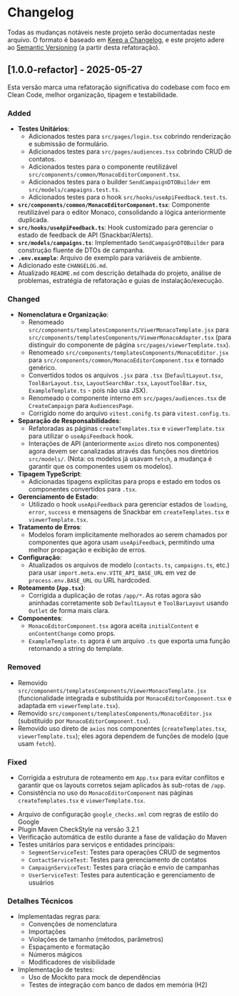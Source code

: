 # Changelog

Todas as mudanças notáveis neste projeto serão documentadas neste arquivo.
O formato é baseado em [Keep a Changelog](https://keepachangelog.com/en/1.0.0/),
e este projeto adere ao [Semantic Versioning](https://semver.org/spec/v2.0.0.html) (a partir desta refatoração).

## [1.0.0-refactor] - 2025-05-27

Esta versão marca uma refatoração significativa do codebase com foco em Clean Code, melhor organização, tipagem e testabilidade.

### Added

* **Testes Unitários**:
    * Adicionados testes para `src/pages/login.tsx` cobrindo renderização e submissão de formulário.
    * Adicionados testes para `src/pages/audiences.tsx` cobrindo CRUD de contatos.
    * Adicionados testes para o componente reutilizável `src/components/common/MonacoEditorComponent.tsx`.
    * Adicionados testes para o builder `SendCampaignDTOBuilder` em `src/models/campaigns.test.ts`.
    * Adicionados testes para o hook `src/hooks/useApiFeedback.test.ts`.
* **`src/components/common/MonacoEditorComponent.tsx`**: Componente reutilizável para o editor Monaco, consolidando a lógica anteriormente duplicada.
* **`src/hooks/useApiFeedback.ts`**: Hook customizado para gerenciar o estado de feedback de API (Snackbar/Alerts).
* **`src/models/campaigns.ts`**: Implementado `SendCampaignDTOBuilder` para construção fluente de DTOs de campanha.
* **`.env.example`**: Arquivo de exemplo para variáveis de ambiente.
* Adicionado este `CHANGELOG.md`.
* Atualizado `README.md` com descrição detalhada do projeto, análise de problemas, estratégia de refatoração e guias de instalação/execução.

### Changed

* **Nomenclatura e Organização**:
    * Renomeado `src/components/templatesComponents/ViwerMonacoTemplate.jsx` para `src/components/templatesComponents/ViewerMonacoAdapter.tsx` (para distinguir do componente de página `src/pages/viewerTemplate.tsx`).
    * Renomeado `src/components/templatesComponents/MonacoEditor.jsx` para `src/components/common/MonacoEditorComponent.tsx` e tornado genérico.
    * Convertidos todos os arquivos `.jsx` para `.tsx` (`DefaultLayout.tsx`, `ToolBarLayout.tsx`, `LayoutSearchBar.tsx`, `LayoutToolBar.tsx`, `ExampleTemplate.ts` - pois não usa JSX).
    * Renomeado o componente interno em `src/pages/audiences.tsx` de `CreateCampaign` para `AudiencesPage`.
    * Corrigido nome do arquivo `vitest.conifg.ts` para `vitest.config.ts`.
* **Separação de Responsabilidades**:
    * Refatoradas as páginas `createTemplates.tsx` e `viewerTemplate.tsx` para utilizar o `useApiFeedback` hook.
    * Interações de API (anteriormente `axios` direto nos componentes) agora devem ser canalizadas através das funções nos diretórios `src/models/`. (Nota: os modelos já usavam `fetch`, a mudança é garantir que os componentes usem os modelos).
* **Tipagem TypeScript**:
    * Adicionadas tipagens explícitas para props e estado em todos os componentes convertidos para `.tsx`.
* **Gerenciamento de Estado**:
    * Utilizado o hook `useApiFeedback` para gerenciar estados de `loading`, `error`, `success` e mensagens de Snackbar em `createTemplates.tsx` e `viewerTemplate.tsx`.
* **Tratamento de Erros**:
    * Modelos foram implicitamente melhorados ao serem chamados por componentes que agora usam `useApiFeedback`, permitindo uma melhor propagação e exibição de erros.
* **Configuração**:
    * Atualizados os arquivos de modelo (`contacts.ts`, `campaigns.ts`, etc.) para usar `import.meta.env.VITE_API_BASE_URL` em vez de `process.env.BASE_URL` ou URL hardcoded.
* **Roteamento (`App.tsx`)**:
    * Corrigida a duplicação de rotas `/app/*`. As rotas agora são aninhadas corretamente sob `DefaultLayout` e `ToolBarLayout` usando `Outlet` de forma mais clara.
* **Componentes**:
    * `MonacoEditorComponent.tsx` agora aceita `initialContent` e `onContentChange` como props.
    * `ExampleTemplate.ts` agora é um arquivo `.ts` que exporta uma função retornando a string do template.

### Removed

* Removido `src/components/templatesComponents/ViewerMonacoTemplate.jsx` (funcionalidade integrada e substituída por `MonacoEditorComponent.tsx` e adaptada em `viewerTemplate.tsx`).
* Removido `src/components/templatesComponents/MonacoEditor.jsx` (substituído por `MonacoEditorComponent.tsx`).
* Removido uso direto de `axios` nos componentes (`createTemplates.tsx`, `viewerTemplate.tsx`); eles agora dependem de funções de modelo (que usam `fetch`).

### Fixed

* Corrigida a estrutura de roteamento em `App.tsx` para evitar conflitos e garantir que os layouts corretos sejam aplicados às sub-rotas de `/app`.
* Consistência no uso do `MonacoEditorComponent` nas páginas `createTemplates.tsx` e `viewerTemplate.tsx`.

- Arquivo de configuração `google_checks.xml` com regras de estilo do Google
- Plugin Maven CheckStyle na versão 3.2.1
- Verificação automática de estilo durante a fase de validação do Maven
- Testes unitários para serviços e entidades principais:
  - `SegmentServiceTest`: Testes para operações CRUD de segmentos
  - `ContactServiceTest`: Testes para gerenciamento de contatos
  - `CampaignServiceTest`: Testes para criação e envio de campanhas
  - `UserServiceTest`: Testes para autenticação e gerenciamento de usuários



### Detalhes Técnicos

- Implementadas regras para:
  - Convenções de nomenclatura
  - Importações
  - Violações de tamanho (métodos, parâmetros)
  - Espaçamento e formatação
  - Números mágicos
  - Modificadores de visibilidade
- Implementação de testes:
  - Uso de Mockito para mock de dependências
  - Testes de integração com banco de dados em memória (H2)

